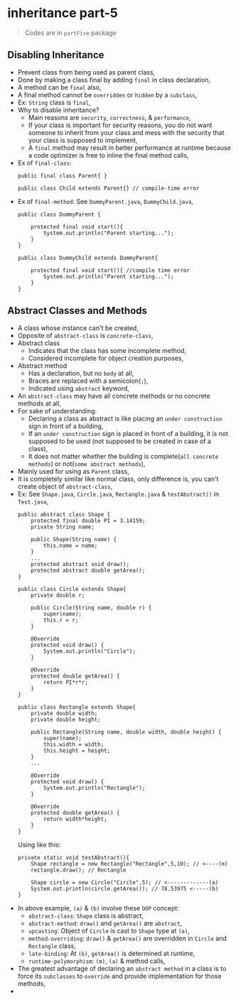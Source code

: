 
# inheritance part-5
> Codes are in `partFive` package

## Disabling Inheritance
- Prevent class from being used as parent class,
- Done by making a class final by adding `final` in class declaration,
- A method can be `final` also,
- A final method cannot be `overridden` or `hidden` by a `subclass`,
- Ex: `String` class is `final`,
- Why to disable inheritance? 
  - Main reasons are `security`, `correctness`, & `performance`,
  - If your class is important for security reasons, you do not want someone to inherit from your class and mess with the security that your class is supposed to implement,
  - A `final` method may result in better performance at runtime because a code optimizer is free to inline the final method calls,
- Ex of `final-class`: 
  ```
  public final class Parent{ }
  ```
  ```
  public class Child extends Parent{} // compile-time error
  ```
- Ex of `final-method`: See `DummyParent.java`, `DummyChild.java`,
  ```
  public class DummyParent {
  
      protected final void start(){
          System.out.println("Parent starting...");
      }
  }
  ```
  ```
  public class DummyChild extends DummyParent{
  
      protected final void start(){ //compile time error
          System.out.println("Parent starting...");
      }
  }
  ```

## Abstract Classes and Methods
- A class whose instance can't be created,
- Opposite of `abstract-class` is `concrete-class`,
- Abstract class 
  - Indicates that the class has some incomplete method, 
  - Considered incomplete for object creation purposes,
- Abstract method
  - Has a declaration, but no `body` at all,
  - Braces are replaced with a semicolon(`;`),
  - Indicated using `abstract` keyword,
- An `abstract-class` may have all concrete methods or no concrete methods at all,
- For sake of understanding:
  - Declaring a class as abstract is like placing an `under construction` sign in front of a building,
  - If an `under construction` sign is placed in front of a building, it is not supposed to be used (not supposed to be created in case of a class),
  - It does not matter whether the building is complete(`all concrete methods`) or not(`some abstract methods`),
- Mainly used for using as `Parent` class,
- It is completely similar like normal class, only difference is, you can't create object of `abstract-class`,
- Ex: See `Shape.java`, `Circle.java`, `Rectangle.java` & `testAbstract()` in `Test.java`,
  ```
  public abstract class Shape {
      protected final double PI = 3.14159;
      private String name;
      
      public Shape(String name) {
          this.name = name;
      }
      ...
      protected abstract void draw();
      protected abstract double getArea();
  }
  ```
  ```
  public class Circle extends Shape{
      private double r;
  
      public Circle(String name, double r) {
          super(name);
          this.r = r;
      }
  
      @Override
      protected void draw() {
          System.out.println("Circle");
      }
  
      @Override
      protected double getArea() {
          return PI*r*r;
      }
  }
  ```
  ```
  public class Rectangle extends Shape{
      private double width;
      private double height;
  
      public Rectangle(String name, double width, double height) {
          super(name);
          this.width = width;
          this.height = height;
      }
      ...
      
      @Override
      protected void draw() {
          System.out.println("Rectangle");
      }
      
      @Override
      protected double getArea() {
          return width*height;
      }
  }
  ```
  Using like this:
  ```
  private static void testAbstract(){
      Shape rectangle = new Rectangle("Rectangle",5,10); // <----(m)
      rectangle.draw(); // Rectangle
  
      Shape circle = new Circle("Circle",5); // <-------------(a)
      System.out.println(circle.getArea()); // 78.53975 <-----(b)
  }
  ```
- In above example, `(a)` & `(b)` involve these `OOP` concept:
  - `abstract-class`: `Shape` class is abstract,
  - `abstract-method`: `draw()` and `getArea()` are `abstract`,
  - `upcasting`: Object of `Circle` is cast to `Shape` type at `(a)`,
  - `method-overriding`: `draw()` & `getArea()` are overridden in `Circle` and `Rectangle` class,
  - `late-binding`: At `(b)`, `getArea()` is determined at runtime,
  - `runtime-polymorphism`: `(m)`, `(a)` & method calls,
- The greatest advantage of declaring an `abstract method` in a class is to force its `subclasses` to `override` and provide implementation for those methods,
- 
